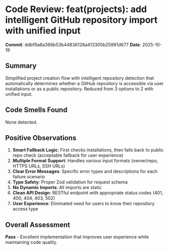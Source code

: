 # Code Review: feat(projects): add intelligent GitHub repository import with unified input

**Commit**: ddbf9a8a366b53b44836128a413305b25991d677
**Date**: 2025-10-19

## Summary
Simplified project creation flow with intelligent repository detection that automatically determines whether a GitHub repository is accessible via user installations or as a public repository. Reduced from 3 options to 2 with unified input.

## Code Smells Found

None detected.

## Positive Observations

1. **Smart Fallback Logic**: First checks installations, then falls back to public repo check (acceptable fallback for user experience)
2. **Multiple Format Support**: Handles various input formats (owner/repo, HTTPS URLs, SSH URLs)
3. **Clear Error Messages**: Specific error types and descriptions for each failure scenario
4. **Type Safety**: Proper Zod validation for request schema
5. **No Dynamic Imports**: All imports are static
6. **Clean API Design**: RESTful endpoint with appropriate status codes (401, 400, 404, 403, 502)
7. **User Experience**: Eliminated need for users to know their repository access type

## Overall Assessment
**Pass** - Excellent implementation that improves user experience while maintaining code quality.

